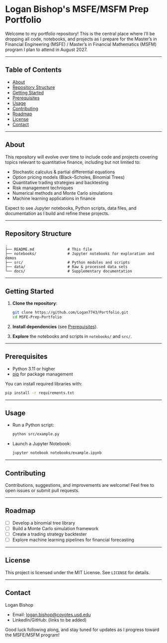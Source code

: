 # Logan Bishop's MSFE/MSFM Prep Portfolio

Welcome to my portfolio repository! This is the central place where I’ll be dropping all code, notebooks, and projects as I prepare for the Master’s in Financial Engineering (MSFE) / Master’s in Financial Mathematics (MSFM) program I plan to attend in August 2027.

---

## Table of Contents

* [About](#about)
* [Repository Structure](#repository-structure)
* [Getting Started](#getting-started)
* [Prerequisites](#prerequisites)
* [Usage](#usage)
* [Contributing](#contributing)
* [Roadmap](#roadmap)
* [License](#license)
* [Contact](#contact)

---

## About

This repository will evolve over time to include code and projects covering topics relevant to quantitative finance, including but not limited to:

* Stochastic calculus & partial differential equations
* Option pricing models (Black–Scholes, Binomial Trees)
* Quantitative trading strategies and backtesting
* Risk management techniques
* Numerical methods and Monte Carlo simulations
* Machine learning applications in finance

Expect to see Jupyter notebooks, Python scripts, data files, and documentation as I build and refine these projects.

---

## Repository Structure

```
.
├── README.md               # This file
├── notebooks/              # Jupyter notebooks for exploration and demos
├── src/                    # Python modules and scripts
├── data/                   # Raw & processed data sets
└── docs/                   # Supplementary documentation
```

---

## Getting Started

1. **Clone the repository**:

   ```bash
   git clone https://github.com/Logan7743/Portfolio.git
   cd MSFE-Prep-Portfolio
   ```

2. **Install dependencies** (see [Prerequisites](#prerequisites)).

3. **Explore** the notebooks and scripts in `notebooks/` and `src/`.

---

## Prerequisites

* Python 3.11 or higher
* [pip](https://pip.pypa.io/en/stable/) for package management

You can install required libraries with:

```bash
pip install -r requirements.txt
```

---

## Usage

* Run a Python script:

  ```bash
  python src/example.py
  ```

* Launch a Jupyter Notebook:

  ```bash
  jupyter notebook notebooks/example.ipynb
  ```

---

## Contributing

Contributions, suggestions, and improvements are welcome! Feel free to open issues or submit pull requests.

---

## Roadmap

* [ ] Develop a binomial tree library
* [ ] Build a Monte Carlo simulation framework
* [ ] Create a trading strategy backtester
* [ ] Explore machine learning pipelines for financial forecasting

---

## License

This project is licensed under the MIT License. See `LICENSE` for details.

---

## Contact

Logan Bishop

* Email: [logan.bishop@coyotes.usd.edu](mailto:logan.bishop@coyotes.usd.edu)
* LinkedIn/GitHub: (links to be added)

Good luck following along, and stay tuned for updates as I progress toward the MSFE/MSFM program!
